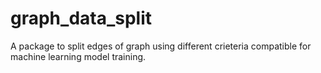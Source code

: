 # graph_data_split
A package to split edges of graph using different crieteria compatible for machine learning model training.
